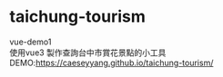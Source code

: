 # taichung-tourism
 vue-demo1 </br>
使用vue3 製作查詢台中市賞花景點的小工具</br>
DEMO:https://caeseyyang.github.io/taichung-tourism/

